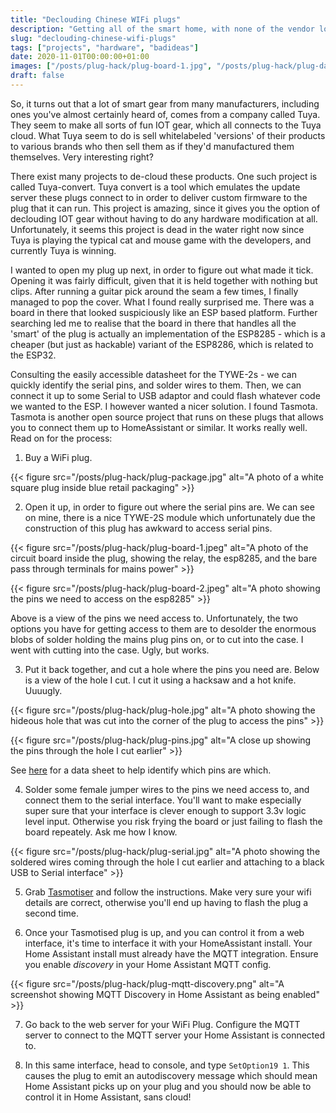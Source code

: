 ```yaml
---
title: "Declouding Chinese WIFi plugs"
description: "Getting all of the smart home, with none of the vendor lock-in."
slug: "declouding-chinese-wifi-plugs"
tags: ["projects", "hardware", "badideas"]
date: 2020-11-01T00:00:00+01:00
images: ["/posts/plug-hack/plug-board-1.jpg", "/posts/plug-hack/plug-danger.jpg", "/posts/plug-hack/plug-hole.jpg"]
draft: false
---
```


So, it turns out that a lot of smart gear from many manufacturers, including ones
you've almost certainly heard of, comes from a company called Tuya. They
seem to make all sorts of fun IOT gear, which all connects to the Tuya cloud.
What Tuya seem to do is sell whitelabeled 'versions' of their products to various
brands who then sell them as if they'd manufactured them themselves. Very
interesting right?

There exist many projects to de-cloud these products.
One such project is called Tuya-convert. Tuya convert is a tool which emulates
the update server these plugs connect to in order to deliver custom firmware to
the plug that it can run. This project is amazing, since it gives you the option
of declouding IOT gear without having to do any hardware modification at all.
Unfortunately, it seems this project is dead in the water right now since Tuya
is playing the typical cat and mouse game with the developers, and currently
Tuya is winning.

I wanted to open my plug up next, in order to figure out what made it tick.
Opening it was fairly difficult, given that it is held together with nothing but
clips. After running a guitar pick around the seam a few times, I finally
managed to pop the cover. What I found really surprised me. There was a board in
there that looked suspiciously like an ESP based platform. Further searching led
me to realise that the board in there that handles all the 'smart' of the plug
is actually an implementation of the ESP8285 - which is a cheaper (but just as
hackable) variant of the ESP8286, which is related to the ESP32.

Consulting the easily accessible datasheet for the TYWE-2s - we can quickly
identify the serial pins, and solder wires to them. Then, we can connect it up
to some Serial to USB adaptor and could flash whatever code we wanted to the ESP.
I however wanted a nicer solution. I found Tasmota. Tasmota is another open source
project that runs on these plugs that allows you to connect them up to HomeAssistant
or similar. It works really well. Read on for the process:

1. Buy a WiFi plug.

{{< figure src="/posts/plug-hack/plug-package.jpg" alt="A photo of a white square plug inside blue retail packaging" >}}

2. Open it up, in order to figure out where the serial pins are. We can see on mine,
there is a nice TYWE-2S module which unfortunately due the construction of this plug
has awkward to access serial pins.

{{< figure src="/posts/plug-hack/plug-board-1.jpeg" alt="A photo of the circuit board inside the plug, showing the relay, the esp8285, and the bare pass through terminals for mains power" >}}

{{< figure src="/posts/plug-hack/plug-board-2.jpeg" alt="A photo showing the pins we need to access on the esp8285" >}}

Above is a view of the pins we need access to. Unfortunately, the two options you have for getting access to them are to desolder the enormous blobs of solder holding the mains plug pins on, or to cut into the case. I went with cutting into the case. Ugly, but works.

3. Put it back together, and cut a hole where the pins you need are. Below is a view of the hole I cut. I cut it using a hacksaw and a hot knife. Uuuugly.

{{< figure src="/posts/plug-hack/plug-hole.jpg" alt="A photo showing the hideous hole that was cut into the corner of the plug to access the pins" >}}

{{< figure src="/posts/plug-hack/plug-pins.jpg" alt="A close up showing the pins through the hole I cut earlier" >}}

See [here](https://developer.tuya.com/en/docs/iot/device-development/module/wifi-module/we-series-module/wifie2smodule?id=K9605u79tgxug) for a data sheet to help identify which pins are which.

4. Solder some female jumper wires to the pins we need access to, and connect them to
the serial interface. You'll want to make especially super sure that your interface
is clever enough to support 3.3v logic level input. Otherwise you risk frying the
board or just failing to flash the board repeately. Ask me how I know.

{{< figure src="/posts/plug-hack/plug-serial.jpg" alt="A photo showing the soldered wires coming through the hole I cut earlier and attaching to a black USB to Serial interface" >}}

5. Grab [Tasmotiser](https://github.com/tasmota/tasmotizer) and follow the instructions. Make very sure your wifi details are correct, otherwise you'll end up having to flash the plug a second time.

6. Once your Tasmotised plug is up, and you can control it from a web interface, it's time
to interface it with your HomeAssistant install. Your Home Assistant install must already
have the MQTT integration. Ensure you enable *discovery* in your Home Assistant MQTT config.

{{< figure src="/posts/plug-hack/plug-mqtt-discovery.png" alt="A screenshot showing MQTT Discovery in Home Assistant as being enabled" >}}

7. Go back to the web server for your WiFi Plug. Configure the MQTT server to connect to
the MQTT server your Home Assistant is connected to.

8. In this same interface, head to console, and type `SetOption19 1`. This causes the plug
to emit an autodiscovery message which should mean Home Assistant picks up on your plug and
you should now be able to control it in Home Assistant, sans cloud!

